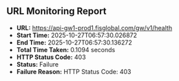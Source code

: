 ## URL Monitoring Report

- **URL:** https://api-gw1-prod1.fisglobal.com/gw/v1/health
- **Start Time:** 2025-10-27T06:57:30.026872
- **End Time:** 2025-10-27T06:57:30.136272
- **Total Time Taken:** 0.1094 seconds
- **HTTP Status Code:** 403
- **Status:** Failure
- **Failure Reason:** HTTP Status Code: 403
